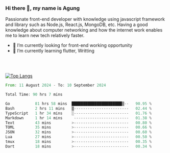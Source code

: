 ### Hi there 👋, my name is Agung
Passionate front-end developer with knowledge using javascript framework and library such as Node.js, React.js, MongoDB, etc. Having a good knowledge about computer networking and how the internet work enables me to learn new tech relatively faster.

<!--
**agungfir98/agungfir98** is a ✨ _special_ ✨ repository because its `README.md` (this file) appears on your GitHub profile.
-->

- 🔭 I’m currently looking for front-end working opportunity
- 🌱 I’m currently learning flutter, Writting
<br/>
<br/>

[![Top Langs](https://github-readme-stats.vercel.app/api/top-langs/?username=agungfir98&langs_count=5)](https://github.com/anuraghazra/github-readme-stats)

<!--START_SECTION:waka-->

```rust
From: 11 August 2024 - To: 10 September 2024

Total Time: 90 hrs 7 mins

Go           81 hrs 58 mins  ██████████████████████▒--   90.95 %
Bash         2 hrs 11 mins   ▒------------------------   02.44 %
TypeScript   1 hr 34 mins    ░------------------------   01.76 %
Markdown     1 hr 14 mins     ------------------------   01.38 %
Text         43 mins         >------------------------   00.80 %
TOML         35 mins         >------------------------   00.66 %
JSON         32 mins         >------------------------   00.60 %
Lua          27 mins         >------------------------   00.50 %
tmux         18 mins         >------------------------   00.35 %
Dart         18 mins         >------------------------   00.34 %
```

<!--END_SECTION:waka-->
